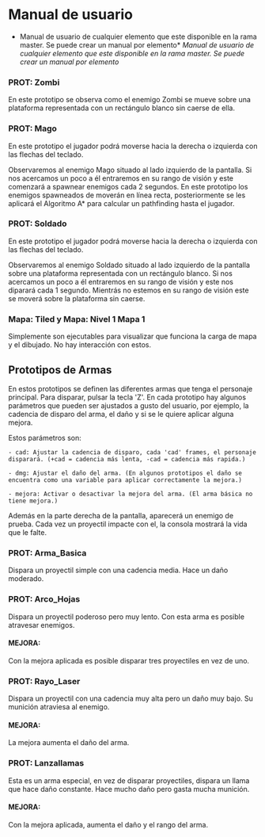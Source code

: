 # Manual de usuario

* Manual de usuario de cualquier elemento que este disponible en la rama master. Se puede crear un manual por elemento*
*Manual de usuario de cualquier elemento que este disponible en la rama master. Se puede crear un manual por elemento*

### PROT: Zombi

En este prototipo se observa como el enemigo Zombi se mueve sobre una plataforma representada con un rectángulo blanco sin caerse de ella.

### PROT: Mago

En este prototipo el jugador podrá moverse hacia la derecha o izquierda con las flechas del teclado.

Observaremos al enemigo Mago situado al lado izquierdo de la pantalla. Si nos acercamos un poco a él entraremos en su rango de visión y este comenzará a spawnear enemigos cada 2 segundos. En este prototipo los enemigos spawneados de moverán en línea recta, posteriormente se les aplicará el Algoritmo A* para calcular un pathfinding hasta el jugador.

### PROT: Soldado

En este prototipo el jugador podrá moverse hacia la derecha o izquierda con las flechas del teclado.

Observaremos al enemigo Soldado situado al lado izquierdo de la pantalla sobre una plataforma representada con un rectángulo blanco. Si nos acercamos un poco a él entraremos en su rango de visión y este nos diparará cada 1 segundo. Mientrás no estemos en su rango de visión este se moverá sobre la plataforma sin caerse.

### Mapa: Tiled y Mapa: Nivel 1 Mapa 1

Simplemente son ejecutables para visualizar que funciona la carga de mapa y el dibujado. No hay interacción con estos.

## Prototipos de Armas

En estos prototipos se definen las diferentes armas que tenga el personaje principal. Para disparar, pulsar la tecla 'Z'. 
En cada prototipo hay algunos parámetros que pueden ser ajustados a gusto del usuario, por ejemplo, la cadencia de disparo del arma, el daño y si se le quiere aplicar alguna mejora.

Estos parámetros son:

    - cad: Ajustar la cadencia de disparo, cada 'cad' frames, el personaje disparará. (+cad = cadencia más lenta, -cad = cadencia más rapida.)

    - dmg: Ajustar el daño del arma. (En algunos prototipos el daño se encuentra como una variable para aplicar correctamente la mejora.) 

    - mejora: Activar o desactivar la mejora del arma. (El arma básica no tiene mejora.)

Además en la parte derecha de la pantalla, aparecerá un enemigo de prueba. Cada vez un proyectil impacte con el, la consola mostrará la vida que le falte.

### PROT: Arma_Basica

Dispara un proyectil simple con una cadencia media. Hace un daño moderado.


### PROT: Arco_Hojas

Dispara un proyectil poderoso pero muy lento. Con esta arma es posible atravesar enemigos. 

#### MEJORA:

Con la mejora aplicada es posible disparar tres proyectiles en vez de uno.


### PROT: Rayo_Laser

Dispara un proyectil con una cadencia muy alta pero un daño muy bajo. Su munición atraviesa al enemigo.

#### MEJORA:

La mejora aumenta el daño del arma.


### PROT: Lanzallamas

Esta es un arma especial, en vez de disparar proyectiles, dispara un llama que hace daño constante. Hace mucho daño pero gasta mucha munición.

#### MEJORA:

Con la mejora aplicada, aumenta el daño y el rango del arma.
